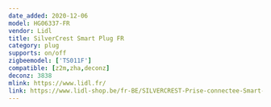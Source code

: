 ```yaml
---
date_added: 2020-12-06
model: HG06337-FR
vendor: Lidl
title: SilverCrest Smart Plug FR
category: plug
supports: on/off
zigbeemodel: ['TS011F']
compatible: [z2m,zha,deconz]
deconz: 3838
mlink: https://www.lidl.fr/
link: https://www.lidl-shop.be/fr-BE/SILVERCREST-Prise-connectee-Smart-Home/p100306992
---
```

